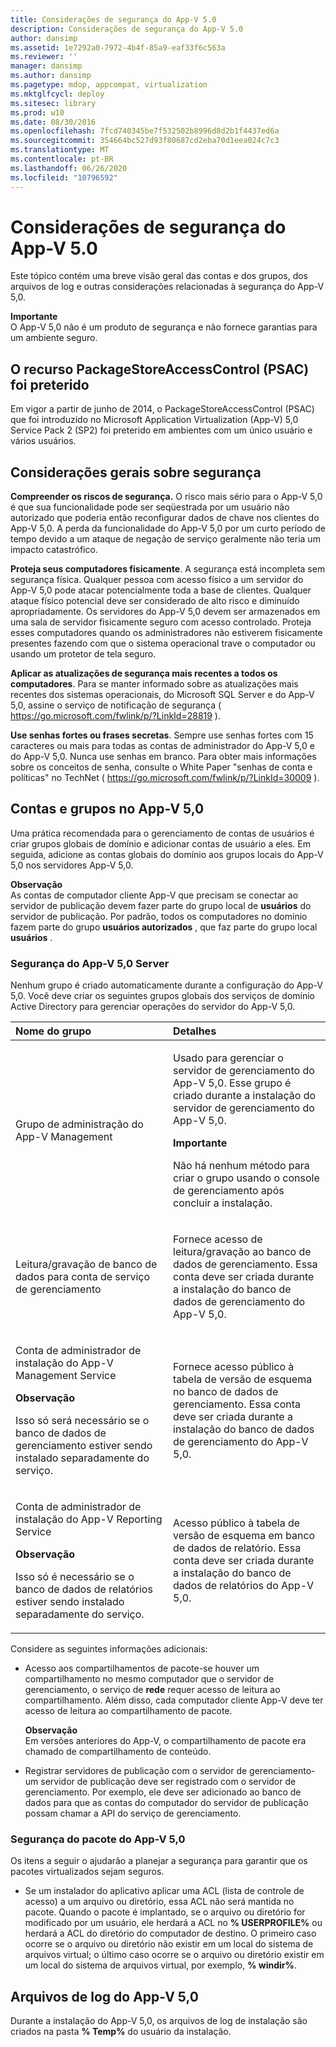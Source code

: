 ```yaml
---
title: Considerações de segurança do App-V 5.0
description: Considerações de segurança do App-V 5.0
author: dansimp
ms.assetid: 1e7292a0-7972-4b4f-85a9-eaf33f6c563a
ms.reviewer: ''
manager: dansimp
ms.author: dansimp
ms.pagetype: mdop, appcompat, virtualization
ms.mktglfcycl: deploy
ms.sitesec: library
ms.prod: w10
ms.date: 08/30/2016
ms.openlocfilehash: 7fcd740345be7f532502b8996d8d2b1f4437ed6a
ms.sourcegitcommit: 354664bc527d93f80687cd2eba70d1eea024c7c3
ms.translationtype: MT
ms.contentlocale: pt-BR
ms.lasthandoff: 06/26/2020
ms.locfileid: "10796592"
---
```

# Considerações de segurança do App-V 5.0


Este tópico contém uma breve visão geral das contas e dos grupos, dos arquivos de log e outras considerações relacionadas à segurança do App-V 5,0.

**Importante**  
O App-V 5,0 não é um produto de segurança e não fornece garantias para um ambiente seguro.



## O recurso PackageStoreAccessControl (PSAC) foi preterido


Em vigor a partir de junho de 2014, o PackageStoreAccessControl (PSAC) que foi introduzido no Microsoft Application Virtualization (App-V) 5,0 Service Pack 2 (SP2) foi preterido em ambientes com um único usuário e vários usuários.

## Considerações gerais sobre segurança


**Compreender os riscos de segurança.** O risco mais sério para o App-V 5,0 é que sua funcionalidade pode ser seqüestrada por um usuário não autorizado que poderia então reconfigurar dados de chave nos clientes do App-V 5,0. A perda da funcionalidade do App-V 5,0 por um curto período de tempo devido a um ataque de negação de serviço geralmente não teria um impacto catastrófico.

**Proteja seus computadores fisicamente**. A segurança está incompleta sem segurança física. Qualquer pessoa com acesso físico a um servidor do App-V 5,0 pode atacar potencialmente toda a base de clientes. Qualquer ataque físico potencial deve ser considerado de alto risco e diminuído apropriadamente. Os servidores do App-V 5,0 devem ser armazenados em uma sala de servidor fisicamente seguro com acesso controlado. Proteja esses computadores quando os administradores não estiverem fisicamente presentes fazendo com que o sistema operacional trave o computador ou usando um protetor de tela seguro.

**Aplicar as atualizações de segurança mais recentes a todos os computadores**. Para se manter informado sobre as atualizações mais recentes dos sistemas operacionais, do Microsoft SQL Server e do App-V 5,0, assine o serviço de notificação de segurança ( <https://go.microsoft.com/fwlink/p/?LinkId=28819> ).

**Use senhas fortes ou frases secretas**. Sempre use senhas fortes com 15 caracteres ou mais para todas as contas de administrador do App-V 5,0 e do App-V 5,0. Nunca use senhas em branco. Para obter mais informações sobre os conceitos de senha, consulte o White Paper "senhas de conta e políticas" no TechNet ( <https://go.microsoft.com/fwlink/p/?LinkId=30009> ).

## Contas e grupos no App-V 5,0


Uma prática recomendada para o gerenciamento de contas de usuários é criar grupos globais de domínio e adicionar contas de usuário a eles. Em seguida, adicione as contas globais do domínio aos grupos locais do App-V 5,0 nos servidores App-V 5,0.

**Observação**  
As contas de computador cliente App-V que precisam se conectar ao servidor de publicação devem fazer parte do grupo local de **usuários** do servidor de publicação. Por padrão, todos os computadores no domínio fazem parte do grupo **usuários autorizados** , que faz parte do grupo local **usuários** .



### <a href="" id="-------------app-v-5-0-server-security"></a> Segurança do App-V 5,0 Server

Nenhum grupo é criado automaticamente durante a configuração do App-V 5,0. Você deve criar os seguintes grupos globais dos serviços de domínio Active Directory para gerenciar operações do servidor do App-V 5,0.

<table>
<colgroup>
<col width="50%" />
<col width="50%" />
</colgroup>
<thead>
<tr class="header">
<th align="left">Nome do grupo</th>
<th align="left">Detalhes</th>
</tr>
</thead>
<tbody>
<tr class="odd">
<td align="left"><p>Grupo de administração do App-V Management</p></td>
<td align="left"><p>Usado para gerenciar o servidor de gerenciamento do App-V 5,0. Esse grupo é criado durante a instalação do servidor de gerenciamento do App-V 5,0.</p>
<div class="alert">
<strong>Importante</strong><br/><p>Não há nenhum método para criar o grupo usando o console de gerenciamento após concluir a instalação.</p>
</div>
<div>

</div></td>
</tr>
<tr class="even">
<td align="left"><p>Leitura/gravação de banco de dados para conta de serviço de gerenciamento</p></td>
<td align="left"><p>Fornece acesso de leitura/gravação ao banco de dados de gerenciamento. Essa conta deve ser criada durante a instalação do banco de dados de gerenciamento do App-V 5,0.</p></td>
</tr>
<tr class="odd">
<td align="left"><p>Conta de administrador de instalação do App-V Management Service</p>
<div class="alert">
<strong>Observação</strong><br/><p>Isso só será necessário se o banco de dados de gerenciamento estiver sendo instalado separadamente do serviço.</p>
</div>
<div>

</div></td>
<td align="left"><p>Fornece acesso público à tabela de versão de esquema no banco de dados de gerenciamento. Essa conta deve ser criada durante a instalação do banco de dados de gerenciamento do App-V 5,0.</p></td>
</tr>
<tr class="even">
<td align="left"><p>Conta de administrador de instalação do App-V Reporting Service</p>
<div class="alert">
<strong>Observação</strong><br/><p>Isso só é necessário se o banco de dados de relatórios estiver sendo instalado separadamente do serviço.</p>
</div>
<div>

</div></td>
<td align="left"><p>Acesso público à tabela de versão de esquema em banco de dados de relatório. Essa conta deve ser criada durante a instalação do banco de dados de relatórios do App-V 5,0.</p></td>
</tr>
</tbody>
</table>



Considere as seguintes informações adicionais:

-   Acesso aos compartilhamentos de pacote-se houver um compartilhamento no mesmo computador que o servidor de gerenciamento, o serviço de **rede** requer acesso de leitura ao compartilhamento. Além disso, cada computador cliente App-V deve ter acesso de leitura ao compartilhamento de pacote.

    **Observação**  
    Em versões anteriores do App-V, o compartilhamento de pacote era chamado de compartilhamento de conteúdo.



-   Registrar servidores de publicação com o servidor de gerenciamento-um servidor de publicação deve ser registrado com o servidor de gerenciamento. Por exemplo, ele deve ser adicionado ao banco de dados para que as contas do computador do servidor de publicação possam chamar a API do serviço de gerenciamento.

### <a href="" id="-------------app-v-5-0-package-security"></a> Segurança do pacote do App-V 5,0

Os itens a seguir o ajudarão a planejar a segurança para garantir que os pacotes virtualizados sejam seguros.

-   Se um instalador do aplicativo aplicar uma ACL (lista de controle de acesso) a um arquivo ou diretório, essa ACL não será mantida no pacote. Quando o pacote é implantado, se o arquivo ou diretório for modificado por um usuário, ele herdará a ACL no **% USERPROFILE%** ou herdará a ACL do diretório do computador de destino. O primeiro caso ocorre se o arquivo ou diretório não existir em um local do sistema de arquivos virtual; o último caso ocorre se o arquivo ou diretório existir em um local do sistema de arquivos virtual, por exemplo, **% windir%**.

## <a href="" id="---------app-v-5-0-log-files"></a> Arquivos de log do App-V 5,0


Durante a instalação do App-V 5,0, os arquivos de log de instalação são criados na pasta **% Temp%** do usuário da instalação.
